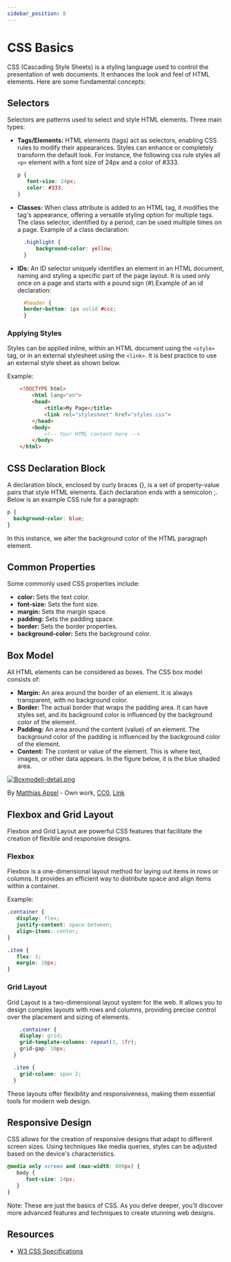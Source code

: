 ```yaml
---
sidebar_position: 8
---
```


# CSS Basics

CSS (Cascading Style Sheets) is a styling language used to control the presentation of web documents. It enhances the look and feel of HTML elements. Here are some fundamental concepts:

## Selectors

Selectors are patterns used to select and style HTML elements. Three main types:

- **Tags/Elements:** HTML elements (tags) act as selectors, enabling CSS rules to modify their appearances. Styles can enhance or completely transform the default look. For instance, the following css rule styles all `<p>` element with a font size of 24px and a color of #333.
  ```css
  p {
     font-size: 24px;
     color: #333;
  }
  ```
  
- **Classes:** When class attribute is added to an HTML tag, it modifies the tag's appearance, offering a versatile styling option for multiple tags. The class selector, identified by a period, can be used multiple times on a page. Example of a class declaration:

  ```css
    .highlight {
        background-color: yellow;
    }
  ```

- **IDs:** An ID selector uniquely identifies an element in an HTML document, naming and styling a specific part of the page layout. It is used only once on a page and starts with a pound sign (#).Example of an id declaration:
  ```css
    #header {
    border-bottom: 1px solid #ccc;
    }
  ```

### Applying Styles

Styles can be applied inline, within an HTML document using the `<style>` tag, or in an external stylesheet using the `<link>`. It is best practice to use an external style sheet as shown below. 

Example: 
```html
    <!DOCTYPE html>
        <html lang="en">
        <head>
            <title>My Page</title>
            <link rel="stylesheet" href="styles.css">
        </head>
        <body>
            <!-- Your HTML content here -->
        </body>
    </html>
```

## CSS Declaration Block

A declaration block, enclosed by curly braces {}, is a set of property-value pairs that style HTML elements. Each declaration ends with a semicolon ;. Below is an example CSS rule for a paragraph:

```css
p {
  background-color: blue;
}
```
In this instance, we alter the background color of the HTML paragraph element.

## Common Properties

Some commonly used CSS properties include:

- **color:** Sets the text color.
- **font-size:** Sets the font size.
- **margin:** Sets the margin space.
- **padding:** Sets the padding space.
- **border:** Sets the border properties.
- **background-color:** Sets the background color.

## Box Model

All HTML elements can be considered as boxes. The CSS box model consists of:
- **Margin:** An area around the border of an element. It is always transparent, with no background color.
- **Border:** The actual border that wraps the padding area. It can have styles set, and its background color is influenced by the background color of the element.
- **Padding:** An area around the content (value) of an element. The background color of the padding is influenced by the background color of the element.
- **Content:** The content or value of the element. This is where text, images, or other data appears. In the figure below, it is the blue shaded area.


[![Boxmodell-detail.png](https://upload.wikimedia.org/wikipedia/commons/7/7a/Boxmodell-detail.png)](https://commons.wikimedia.org/wiki/File:Boxmodell-detail.png#/media/File:Boxmodell-detail.png)

By [Matthias Apsel](//commons.wikimedia.org/wiki/User:G%C3%BCnther_M._Apsel) - Own work, [CC0](http://creativecommons.org/publicdomain/zero/1.0/deed.en), [Link](https://commons.wikimedia.org/w/index.php?curid=34932417)

## Flexbox and Grid Layout

Flexbox and Grid Layout are powerful CSS features that facilitate the creation of flexible and responsive designs.

### Flexbox

Flexbox is a one-dimensional layout method for laying out items in rows or columns. It provides an efficient way to distribute space and align items within a container.

Example:

```css
.container {
   display: flex;
   justify-content: space-between;
   align-items: center;
}

.item {
   flex: 1;
   margin: 10px;
}
```
### Grid Layout

Grid Layout is a two-dimensional layout system for the web. It allows you to design complex layouts with rows and columns, providing precise control over the placement and sizing of elements.

```css
    .container {
    display: grid;
    grid-template-columns: repeat(3, 1fr);
    grid-gap: 10px;
  }

  .item {
    grid-column: span 2;
  }

```
These layouts offer flexibility and responsiveness, making them essential tools for modern web design.

## Responsive Design

CSS allows for the creation of responsive designs that adapt to different screen sizes. Using techniques like media queries, styles can be adjusted based on the device's characteristics.

```css
@media only screen and (max-width: 600px) {
   body {
      font-size: 14px;
   }
}
```

Note: These are just the basics of CSS. As you delve deeper, you'll discover more advanced features and techniques to create stunning web designs.

## Resources 

- [W3 CSS Specifications](https://www.w3.org/Style/CSS/)